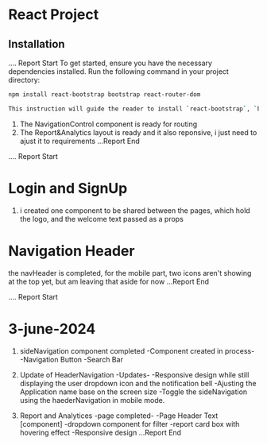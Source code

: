 # React Project

## Installation
.... Report Start
To get started, ensure you have the necessary dependencies installed. Run the following command in your project directory:

```sh
npm install react-bootstrap bootstrap react-router-dom

This instruction will guide the reader to install `react-bootstrap`, `bootstrap`, and `react-router-dom` using npm.

```
1. The NavigationControl component is ready for routing
2. The Report&Analytics layout is ready and it also reponsive, i just need to ajust it to requirements
...Report End


.... Report Start
# Login and SignUp
1. i created one component to be shared between the pages, which hold the logo, and the welcome text passed as a props


# Navigation Header
the navHeader is completed, for the mobile part, two icons aren't showing at the top yet, but am leaving that aside for now
...Report End


.... Report Start
# 3-june-2024
1. sideNavigation component completed
    -Component created in process-
        -Navigation Button
        -Search Bar
        
2. Update of HeaderNavigation
    -Updates-
        -Responsive design while still displaying the user dropdown icon and the notification bell
        -Ajusting the Application name base on the screen size
        -Toggle the sideNavigation using the haederNavigation in mobile mode.
3. Report and Analytices
    -page completed-
        -Page Header Text [component]
        -dropdown component for filter
        -report card box with hovering effect
        -Responsive design
...Report End



